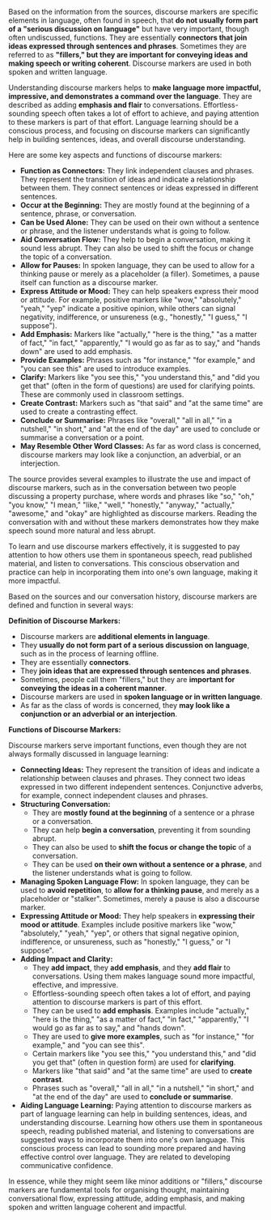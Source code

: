 Based on the information from the sources, discourse markers are specific elements in language, often found in speech, that **do not usually form part of a "serious discussion on language"** but have very important, though often undiscussed, functions. They are essentially **connectors that join ideas expressed through sentences and phrases**. Sometimes they are referred to as **"fillers," but they are important for conveying ideas and making speech or writing coherent**. Discourse markers are used in both spoken and written language.

Understanding discourse markers helps to **make language more impactful, impressive, and demonstrates a command over the language**. They are described as adding **emphasis and flair** to conversations. Effortless-sounding speech often takes a lot of effort to achieve, and paying attention to these markers is part of that effort. Language learning should be a conscious process, and focusing on discourse markers can significantly help in building sentences, ideas, and overall discourse understanding.

Here are some key aspects and functions of discourse markers:

*   **Function as Connectors:** They link independent clauses and phrases. They represent the transition of ideas and indicate a relationship between them. They connect sentences or ideas expressed in different sentences.
*   **Occur at the Beginning:** They are mostly found at the beginning of a sentence, phrase, or conversation.
*   **Can be Used Alone:** They can be used on their own without a sentence or phrase, and the listener understands what is going to follow.
*   **Aid Conversation Flow:** They help to begin a conversation, making it sound less abrupt. They can also be used to shift the focus or change the topic of a conversation.
*   **Allow for Pauses:** In spoken language, they can be used to allow for a thinking pause or merely as a placeholder (a filler). Sometimes, a pause itself can function as a discourse marker.
*   **Express Attitude or Mood:** They can help speakers express their mood or attitude. For example, positive markers like "wow," "absolutely," "yeah," "yep" indicate a positive opinion, while others can signal negativity, indifference, or unsureness (e.g., "honestly," "I guess," "I suppose").
*   **Add Emphasis:** Markers like "actually," "here is the thing," "as a matter of fact," "in fact," "apparently," "I would go as far as to say," and "hands down" are used to add emphasis.
*   **Provide Examples:** Phrases such as "for instance," "for example," and "you can see this" are used to introduce examples.
*   **Clarify:** Markers like "you see this," "you understand this," and "did you get that" (often in the form of questions) are used for clarifying points. These are commonly used in classroom settings.
*   **Create Contrast:** Markers such as "that said" and "at the same time" are used to create a contrasting effect.
*   **Conclude or Summarise:** Phrases like "overall," "all in all," "in a nutshell," "in short," and "at the end of the day" are used to conclude or summarise a conversation or a point.
*   **May Resemble Other Word Classes:** As far as word class is concerned, discourse markers may look like a conjunction, an adverbial, or an interjection.

The source provides several examples to illustrate the use and impact of discourse markers, such as in the conversation between two people discussing a property purchase, where words and phrases like "so," "oh," "you know," "I mean," "like," "well," "honestly," "anyway," "actually," "awesome," and "okay" are highlighted as discourse markers. Reading the conversation with and without these markers demonstrates how they make speech sound more natural and less abrupt.

To learn and use discourse markers effectively, it is suggested to pay attention to how others use them in spontaneous speech, read published material, and listen to conversations. This conscious observation and practice can help in incorporating them into one's own language, making it more impactful.


Based on the sources and our conversation history, discourse markers are defined and function in several ways:

**Definition of Discourse Markers:**

*   Discourse markers are **additional elements in language**.
*   They **usually do not form part of a serious discussion on language**, such as in the process of learning offline.
*   They are essentially **connectors**.
*   They **join ideas that are expressed through sentences and phrases**.
*   Sometimes, people call them "fillers," but they are **important for conveying the ideas in a coherent manner**.
*   Discourse markers are used in **spoken language or in written language**.
*   As far as the class of words is concerned, they **may look like a conjunction or an adverbial or an interjection**.

**Functions of Discourse Markers:**

Discourse markers serve important functions, even though they are not always formally discussed in language learning:

*   **Connecting Ideas:** They represent the transition of ideas and indicate a relationship between clauses and phrases. They connect two ideas expressed in two different independent sentences. Conjunctive adverbs, for example, connect independent clauses and phrases.
*   **Structuring Conversation:**
    *   They are **mostly found at the beginning** of a sentence or a phrase or a conversation.
    *   They can help **begin a conversation**, preventing it from sounding abrupt.
    *   They can also be used to **shift the focus or change the topic** of a conversation.
    *   They can be used **on their own without a sentence or a phrase**, and the listener understands what is going to follow.
*   **Managing Spoken Language Flow:** In spoken language, they can be used to **avoid repetition**, to **allow for a thinking pause**, and merely as a placeholder or "stalker". Sometimes, merely a pause is also a discourse marker.
*   **Expressing Attitude or Mood:** They help speakers in **expressing their mood or attitude**. Examples include positive markers like "wow," "absolutely," "yeah," "yep", or others that signal negative opinion, indifference, or unsureness, such as "honestly," "I guess," or "I suppose".
*   **Adding Impact and Clarity:**
    *   They **add impact**, they **add emphasis**, and they **add flair** to conversations. Using them makes language sound more impactful, effective, and impressive.
    *   Effortless-sounding speech often takes a lot of effort, and paying attention to discourse markers is part of this effort.
    *   They can be used to **add emphasis**. Examples include "actually," "here is the thing," "as a matter of fact," "in fact," "apparently," "I would go as far as to say," and "hands down".
    *   They are used to **give more examples**, such as "for instance," "for example," and "you can see this".
    *   Certain markers like "you see this," "you understand this," and "did you get that" (often in question form) are used for **clarifying**.
    *   Markers like "that said" and "at the same time" are used to **create contrast**.
    *   Phrases such as "overall," "all in all," "in a nutshell," "in short," and "at the end of the day" are used to **conclude or summarise**.
*   **Aiding Language Learning:** Paying attention to discourse markers as part of language learning can help in building sentences, ideas, and understanding discourse. Learning how others use them in spontaneous speech, reading published material, and listening to conversations are suggested ways to incorporate them into one's own language. This conscious process can lead to sounding more prepared and having effective control over language. They are related to developing communicative confidence.

In essence, while they might seem like minor additions or "fillers," discourse markers are fundamental tools for organising thought, maintaining conversational flow, expressing attitude, adding emphasis, and making spoken and written language coherent and impactful.